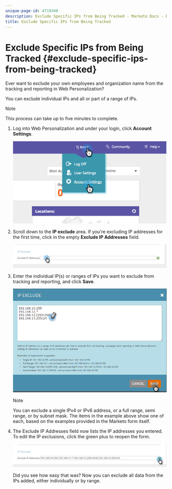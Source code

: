 ```yaml
---
unique-page-id: 4719340
description: Exclude Specific IPs from Being Tracked - Marketo Docs - Product Documentation
title: Exclude Specific IPs from Being Tracked
---
```


# Exclude Specific IPs from Being Tracked {#exclude-specific-ips-from-being-tracked}

Ever want to exclude your own employees and organization name from the tracking and reporting in Web Personalization?

You can exclude individual IPs and all or part of a range of IPs.

>[!NOTE]
>
>This process can take up to five minutes to complete.

1. Log into Web Personalization and under your login, click **Account Settings**.

   ![](assets/image2014-11-19-19-3a25-3a41.png)

1. Scroll down to the **IP exclude** area. If you're excluding IP addresses for the first time, click in the empty **Exclude IP Addresses** field.

   ![](assets/image2016-11-4-10-3a27-3a1.png)

1. Enter the individual IP(s) or ranges of IPs you want to exclude from tracking and reporting, and click **Save**.

   ![](assets/exclude-ips-form-hands.png)

   >[!NOTE]
   >
   >You can exclude a single IPv4 or IPv6 address, or a full range, semi range, or by subnet mask. The items in the example above show one of each, based on the examples provided in the Marketo form itself.

1. The Exclude IP Addresses field now lists the IP addresses you entered. To edit the IP exclusions, click the green plus to reopen the form.

   ![](assets/exclude-ips-after.png)

   Did you see how easy that was? Now you can exclude all data from the IPs added, either individually or by range.

